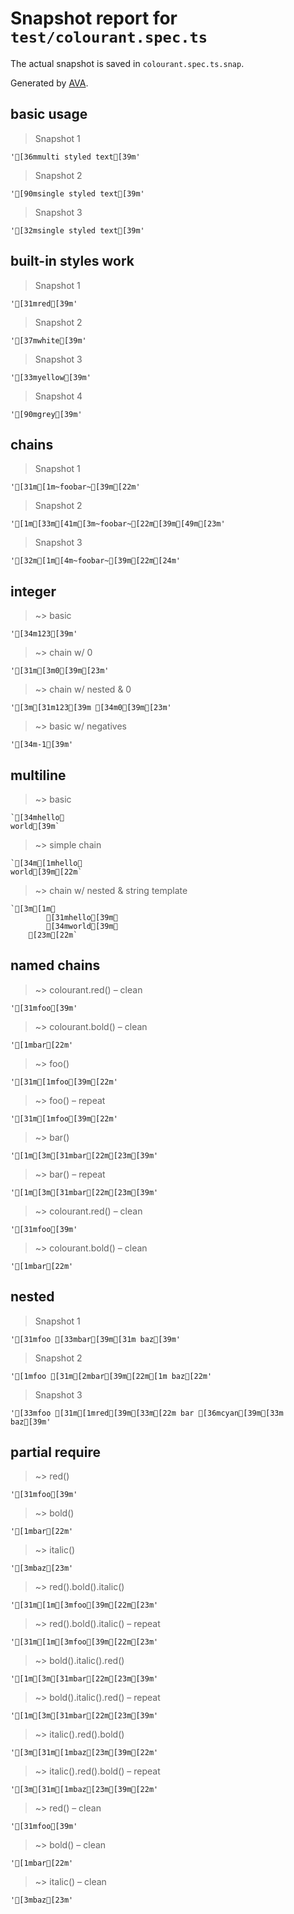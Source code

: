 # Snapshot report for `test/colourant.spec.ts`

The actual snapshot is saved in `colourant.spec.ts.snap`.

Generated by [AVA](https://ava.li).

## basic usage

> Snapshot 1

    '[36mmulti styled text[39m'

> Snapshot 2

    '[90msingle styled text[39m'

> Snapshot 3

    '[32msingle styled text[39m'

## built-in styles work

> Snapshot 1

    '[31mred[39m'

> Snapshot 2

    '[37mwhite[39m'

> Snapshot 3

    '[33myellow[39m'

> Snapshot 4

    '[90mgrey[39m'

## chains

> Snapshot 1

    '[31m[1m~foobar~[39m[22m'

> Snapshot 2

    '[1m[33m[41m[3m~foobar~[22m[39m[49m[23m'

> Snapshot 3

    '[32m[1m[4m~foobar~[39m[22m[24m'

## integer

> ~> basic

    '[34m123[39m'

> ~> chain w/ 0

    '[31m[3m0[39m[23m'

> ~> chain w/ nested & 0

    '[3m[31m123[39m [34m0[39m[23m'

> ~> basic w/ negatives

    '[34m-1[39m'

## multiline

> ~> basic

    `[34mhello␊
    world[39m`

> ~> simple chain

    `[34m[1mhello␊
    world[39m[22m`

> ~> chain w/ nested & string template

    `[3m[1m␊
            [31mhello[39m␊
            [34mworld[39m␊
        [23m[22m`

## named chains

> ~> colourant.red() – clean

    '[31mfoo[39m'

> ~> colourant.bold() – clean

    '[1mbar[22m'

> ~> foo()

    '[31m[1mfoo[39m[22m'

> ~> foo() – repeat

    '[31m[1mfoo[39m[22m'

> ~> bar()

    '[1m[3m[31mbar[22m[23m[39m'

> ~> bar() – repeat

    '[1m[3m[31mbar[22m[23m[39m'

> ~> colourant.red() – clean

    '[31mfoo[39m'

> ~> colourant.bold() – clean

    '[1mbar[22m'

## nested

> Snapshot 1

    '[31mfoo [33mbar[39m[31m baz[39m'

> Snapshot 2

    '[1mfoo [31m[2mbar[39m[22m[1m baz[22m'

> Snapshot 3

    '[33mfoo [31m[1mred[39m[33m[22m bar [36mcyan[39m[33m baz[39m'

## partial require

> ~> red()

    '[31mfoo[39m'

> ~> bold()

    '[1mbar[22m'

> ~> italic()

    '[3mbaz[23m'

> ~> red().bold().italic()

    '[31m[1m[3mfoo[39m[22m[23m'

> ~> red().bold().italic() – repeat

    '[31m[1m[3mfoo[39m[22m[23m'

> ~> bold().italic().red()

    '[1m[3m[31mbar[22m[23m[39m'

> ~> bold().italic().red() – repeat

    '[1m[3m[31mbar[22m[23m[39m'

> ~> italic().red().bold()

    '[3m[31m[1mbaz[23m[39m[22m'

> ~> italic().red().bold() – repeat

    '[3m[31m[1mbaz[23m[39m[22m'

> ~> red() – clean

    '[31mfoo[39m'

> ~> bold() – clean

    '[1mbar[22m'

> ~> italic() – clean

    '[3mbaz[23m'
